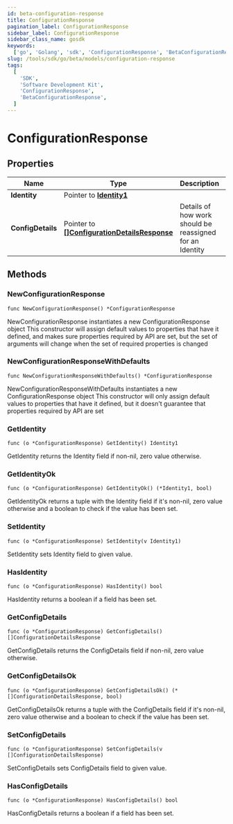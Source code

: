 ```yaml
---
id: beta-configuration-response
title: ConfigurationResponse
pagination_label: ConfigurationResponse
sidebar_label: ConfigurationResponse
sidebar_class_name: gosdk
keywords:
  ['go', 'Golang', 'sdk', 'ConfigurationResponse', 'BetaConfigurationResponse']
slug: /tools/sdk/go/beta/models/configuration-response
tags:
  [
    'SDK',
    'Software Development Kit',
    'ConfigurationResponse',
    'BetaConfigurationResponse',
  ]
---
```


# ConfigurationResponse

## Properties

| Name | Type | Description | Notes |
| --- | --- | --- | --- |
| **Identity** | Pointer to [**Identity1**](identity1) |  | [optional] |
| **ConfigDetails** | Pointer to [**[]ConfigurationDetailsResponse**](configuration-details-response) | Details of how work should be reassigned for an Identity | [optional] |

## Methods

### NewConfigurationResponse

`func NewConfigurationResponse() *ConfigurationResponse`

NewConfigurationResponse instantiates a new ConfigurationResponse object This constructor will assign default values to properties that have it defined, and makes sure properties required by API are set, but the set of arguments will change when the set of required properties is changed

### NewConfigurationResponseWithDefaults

`func NewConfigurationResponseWithDefaults() *ConfigurationResponse`

NewConfigurationResponseWithDefaults instantiates a new ConfigurationResponse object This constructor will only assign default values to properties that have it defined, but it doesn't guarantee that properties required by API are set

### GetIdentity

`func (o *ConfigurationResponse) GetIdentity() Identity1`

GetIdentity returns the Identity field if non-nil, zero value otherwise.

### GetIdentityOk

`func (o *ConfigurationResponse) GetIdentityOk() (*Identity1, bool)`

GetIdentityOk returns a tuple with the Identity field if it's non-nil, zero value otherwise and a boolean to check if the value has been set.

### SetIdentity

`func (o *ConfigurationResponse) SetIdentity(v Identity1)`

SetIdentity sets Identity field to given value.

### HasIdentity

`func (o *ConfigurationResponse) HasIdentity() bool`

HasIdentity returns a boolean if a field has been set.

### GetConfigDetails

`func (o *ConfigurationResponse) GetConfigDetails() []ConfigurationDetailsResponse`

GetConfigDetails returns the ConfigDetails field if non-nil, zero value otherwise.

### GetConfigDetailsOk

`func (o *ConfigurationResponse) GetConfigDetailsOk() (*[]ConfigurationDetailsResponse, bool)`

GetConfigDetailsOk returns a tuple with the ConfigDetails field if it's non-nil, zero value otherwise and a boolean to check if the value has been set.

### SetConfigDetails

`func (o *ConfigurationResponse) SetConfigDetails(v []ConfigurationDetailsResponse)`

SetConfigDetails sets ConfigDetails field to given value.

### HasConfigDetails

`func (o *ConfigurationResponse) HasConfigDetails() bool`

HasConfigDetails returns a boolean if a field has been set.
